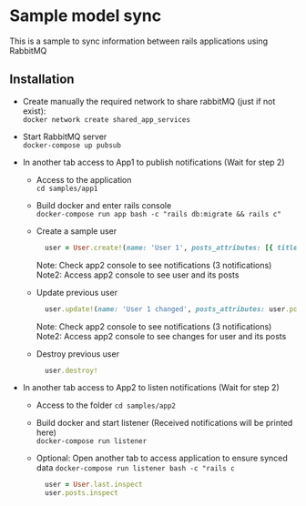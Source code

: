 # Sample model sync
This is a sample to sync information between rails applications using RabbitMQ

## Installation
* Create manually the required network to share rabbitMQ (just if not exist):   
  ```docker network create shared_app_services```
  
* Start RabbitMQ server   
  ```docker-compose up pubsub```

* In another tab access to App1 to publish notifications (Wait for step 2)  
  - Access to the application    
    `cd samples/app1`    
  
  - Build docker and enter rails console    
    ```docker-compose run app bash -c "rails db:migrate && rails c"```
  
  - Create a sample user    
    ```ruby
      user = User.create!(name: 'User 1', posts_attributes: [{ title: 'Post 1' }, { title: 'Post 2' }])
    ```
    Note: Check app2 console to see notifications (3 notifications)    
    Note2: Access app2 console to see user and its posts
    
  - Update previous user
    ```ruby
      user.update!(name: 'User 1 changed', posts_attributes: user.posts.map { |post| { id: post.id, title: "#{post.title} changed" } })
    ```
    Note: Check app2 console to see notifications (3 notifications)    
    Note2: Access app2 console to see changes for user and its posts
    
  - Destroy previous user
    ```ruby
      user.destroy!
    ```    

* In another tab access to App2 to listen notifications (Wait for step 2)      
  - Access to the folder
    `cd samples/app2`
  
  - Build docker and start listener (Received notifications will be printed here)       
    ```docker-compose run listener```
  
  - Optional: Open another tab to access application to ensure synced data
    ```docker-compose run listener bash -c "rails c```
    ```ruby
      user = User.last.inspect
      user.posts.inspect
    ```
  